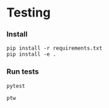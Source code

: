 # Testing

### Install
```
pip install -r requirements.txt
pip install -e .
```

### Run tests

```
pytest

ptw
```
